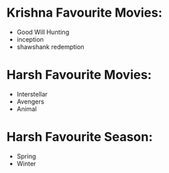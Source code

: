 # Krishna Favourite Movies:
* Good Will Hunting
* inception
* shawshank redemption

# Harsh Favourite Movies:
* Interstellar
* Avengers
* Animal

# Harsh Favourite Season:
* Spring
* Winter 